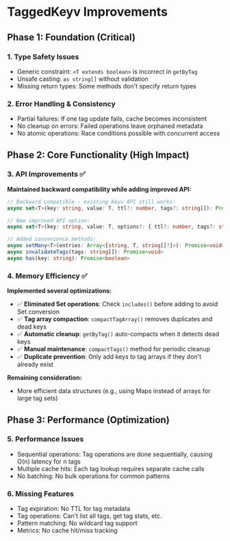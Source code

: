 # TaggedKeyv Improvements

## Phase 1: Foundation (Critical)

### 1. Type Safety Issues
- Generic constraint: `<T extends boolean>` is incorrect in `getByTag`
- Unsafe casting: `as string[]` without validation
- Missing return types: Some methods don't specify return types

### 2. Error Handling & Consistency
- Partial failures: If one tag update fails, cache becomes inconsistent
- No cleanup on errors: Failed operations leave orphaned metadata
- No atomic operations: Race conditions possible with concurrent access

## Phase 2: Core Functionality (High Impact)

### 3. API Improvements ✅
**Maintained backward compatibility while adding improved API:**
```typescript
// Backward compatible - existing Keyv API still works:
async set<T>(key: string, value: T, ttl?: number, tags?: string[]): Promise<void>

// New improved API option:
async set<T>(key: string, value: T, options?: { ttl?: number, tags?: string[] }): Promise<void>

// Added convenience methods:
async setMany<T>(entries: Array<[string, T, string[]?]>): Promise<void>
async invalidateTags(tags: string[]): Promise<void>
async has(key: string): Promise<boolean>
```

### 4. Memory Efficiency ✅
**Implemented several optimizations:**
- ✅ **Eliminated Set operations**: Check `includes()` before adding to avoid Set conversion
- ✅ **Tag array compaction**: `compactTagArray()` removes duplicates and dead keys
- ✅ **Automatic cleanup**: `getByTag()` auto-compacts when it detects dead keys
- ✅ **Manual maintenance**: `compactTags()` method for periodic cleanup
- ✅ **Duplicate prevention**: Only add keys to tag arrays if they don't already exist

**Remaining consideration:**
- More efficient data structures (e.g., using Maps instead of arrays for large tag sets)

## Phase 3: Performance (Optimization)

### 5. Performance Issues
- Sequential operations: Tag operations are done sequentially, causing O(n) latency for n tags
- Multiple cache hits: Each tag lookup requires separate cache calls
- No batching: No bulk operations for common patterns

### 6. Missing Features
- Tag expiration: No TTL for tag metadata
- Tag operations: Can't list all tags, get tag stats, etc.
- Pattern matching: No wildcard tag support
- Metrics: No cache hit/miss tracking